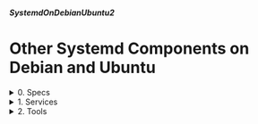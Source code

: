 ##### SystemdOnDebianUbuntu2 
# Other Systemd Components on Debian and Ubuntu

<details markdown='1'>
<summary>
0. Specs
</summary>

---
### 0.1. Intro
The first Systemd tutorial, namely [SystemdOnDebianUbuntu](SystemdOnDebianUbuntu.html) was about systemd's init and service management properties.

Systemd has more than that, it has a lot of other services and tools. This tutorial covers them.

You may think that I like systemd. Not at all, I don't like it, more precisely I hate it. Just because, my favorite distros (Debian and Ubuntu) uses it, I have to learn it too.

### 0.2. Sources
For this tutorial I tried another approach. Instead of searching information from the internet and the books; I asked questions to ChatGPT and collected the answers.

Unfortunately (or maybe fortunately) there were a lot of wrong information from ChatGPP. I checked every answer before I prepare this tutorial.

The AI still needs a lot of work before becoming really useful.

<br>
</details>

<details markdown='1'>
<summary>
1. Services
</summary>

---
Debian 12 and Ubuntu 24.04 Server has the following systemd services by  default:

- systemd-journald
- systemd-logind
- systemd-networkd
- systemd-resolved
- systemd-timesyncd
- systemd-udevd
- systemd-tmpfiles
- systemd-binfmt
- systemd-modules-load
- systemd-random-seed
- systemd-remount-fs
- systemd-sysctl
- systemd-sysusers

## 1.1. systemd-journald
Responsible for  collecting, storing, and managing log data on Linux systems. 

It is the  default logging system on systems using systemd, including Debian and Ubuntu Linux distributions.

### 1.1.1. Logs
- Stores log data in binary format
- log data stored in the /var/log/journal/ directory. 
- Log files undergo automatic rotation and compression.
- Includes rate-limiting mechanisms to prevent logs from being flooded in high-traffic situations.
- The journalctl command is used to query and display log data managed by systemd-journald. 
- Manages user specific logs too.

### 1.1.2. Configuration
Configuration file is /etc/systemd/journald.conf file. 

```
# /etc/systemd/journald.conf

[Journal]
# Specify the maximum disk space that journal files may use.
# The default is infinity (i.e., unlimited).
SystemMaxUse=50M

# Specify the maximum disk space that should be used for runtime logs.
RuntimeMaxUse=50M

# Specify the maximum disk space that may be used for log data.
# This controls both system and runtime logs.
# The default is infinity (i.e., unlimited).
MaxUse=100M

# Specify the maximum number of individual journal files to retain.
# Older files are deleted when the limit is reached.
SystemMaxFiles=100

# Specify the maximum number of runtime journal files to retain.
# Older files are deleted when the limit is reached.
RuntimeMaxFiles=100

# Specify the maximum number of journal files to retain.
# This controls both system and runtime logs.
# Older files are deleted when the limit is reached.
MaxFiles=200

# Compress and store journal files in a read-only archive directory.
# Uncomment the line below and specify the archive directory path.
# This reduces the disk space usage but prevents further writes to the archived 
# logs.
# Also, consider setting "Storage=auto" if using this option.
# Compress=yes
# SystemKeepFree=50M
# RuntimeKeepFree=50M
# KeepFree=100M

# Specify a higher verbosity level for detailed log information.
# Options: "emerg", "alert", "crit", "err", "warning", "notice", "info", "debug".
# The default is "info".
# LogLevel=debug

# Specify the maximum runtime for system services to finish startup.
# This helps in capturing early boot logs completely.
# The default is 30s.
# RuntimeMaxSec=30s

# Enable persistent journal storage across reboots.
# The default is "auto".
# Storage=auto

# Disable persistent journal storage.
# Storage=none

# Specify the maximum size of individual journal files.
# The default is 8M.
# SystemMaxFileSize=16M
# RuntimeMaxFileSize=16M
# MaxFileSize=32M

# Specify the rate limit for journal events in bytes per second.
# The default is 1M.
# RateLimitBurst=2M
# RateLimitIntervalSec=30s

# Enable forwarding of journal logs to syslog.
# ForwardToSyslog=yes

# Specify the syslog identifier to use when forwarding logs.
# ForwardToSyslogIdentifier=journal
```

Activate the changed configuration:

```
sudo systemctl restart systemd-journald
```


## 1.2. systemd-logind
Manages user sessions and seat devices on Linux systems. 

It is responsible for handling user logins, seat management (logical grouping of input and output devices), and various aspects of the user environment.

### 1.2.1. Key Points
- Tracks user sessions, allowing the system to associate processes with specific user logins.
- Involved in power management tasks. Can apply inhibition of shutdown and sleep.
- Keeps track of user sessions and provides information about active and  inactive sessions.
- Integrates with desktop environments and display managers, allowing for better control over user sessions and seat devices.

### 1.2.2. Configuration
Configuration file: /etc/systemd/logind.conf file.

```
# /etc/systemd/logind.conf

[Login]
# This controls whether systemd-logind shall remove all sessions and seats
# on logout. This includes killing all processes in these sessions and
# stopping any session scope units that may be active. Note that enabling
# this setting may result in multiple sessions being created and removed
# on login and logout of a user.
#Default: yes
KillUserProcesses=yes

# ConsoleKit compatibility
# In addition to SessionsActivated, which can be used to check whether a
# user session is registered with systemd-logind, this switch enables
# basic ConsoleKit compatibility.
#Default: yes
ConsoleKitCompatibility=yes

# ReserveVT=N tells logind to leave N VTs unbound from it and do not
# release them from its VT pool. This option is only useful for embedded
# and appliance-like systems where the system console shall always be
# bound to VT number 1 or similar. In this case, set this to 1.
#Default: 6
ReserveVT=6

# Kill only user processes that are part of the same session as the
# service that is being terminated. Setting this to "yes" is equivalent
# to enabling KillUserProcesses=yes.
#Default: no
KillOnlyUsers=no

# Enable power management features when requested by a graphical session
# (with "HandlePowerKey=ignore" in logind.conf). This includes
# logind's inhibitors mechanism that is used to block system sleep/shutdown
# via inhibitors of running multimedia sessions.
#Default: yes
HandlePowerKey=yes

# HandleRebootKey and HandlePowerKey are not handled by logind when
# the caller is not root or a member of the group root. The user is expected
# to start "systemctl start shutdown.target", "systemctl start reboot.target"
# manually in the session.
# NOTE: PowerKey and RebootKey must be set to "ignore" to disable any
# handling, even if HandlePowerKey/HandleRebootKey is set to "yes".
HandleSuspendKey=yes
HandleHibernateKey=yes
HandleLidSwitch=yes

# Disable user switching
# Allow users who are logged in on one virtual terminal to switch to
# another one.
#Default: yes
#AllowUserSwitching=yes

# Enable user switching
#DisallowUserSwitching=no

# Handle displays that are attached to seats (such as graphics cards).
# If all seats are taken, users with displays attached to a seat are not
# allowed to log in.
#Default: yes
#Multiseat=no

# Handle automatic handling of display numbering, based on the seat and
# hardware ID of the graphics card. See "systemd-localed.service" for details.
#Default: no
#AutomaticVTSwitch=no

# Controls whether logind shall use ACLs and other mechanisms to control the
# access to the devices seats depend on. ACLs and other controls might add
# security, but may lead to problems when running certain setups (e.g.
# multiseat). Turn this off if you experience problems.
#Default: yes
#RestrictAccessToVT=yes
```

Activate the new conf

```
sudo systemctl restart systemd-logind
```



## 1.3. systemd-networkd
This service is not active in default Debian 12 installation.

Ubuntu installations use netplan as an interface to networkd.

Manages network  configurations on Linux systems. It is designed to provide a simple and  efficient way to configure and manage network interfaces, including wired and  wireless connections. 

### 1.3.1. Key Points
- Configures various link settings, including IP addresses, gateways, DNS  servers, and other network parameters.
- Supports the configuration of bridges and VLANs
- Integrates with systemd-resolved to provide DNS resolution services.
- Can dynamically discover and configure network interfaces.

### 1.3.2. Configuration
Relies on configuration files (with a .network extension) in the /etc/systemd/network/ directory. 

A simple systemd-networkd configuration file for DHCP

```
# /etc/systemd/network/eth0.network
[Match]
Name=eth0

[Network]
DHCP=yes
```

This configuration file tells systemd-networkd to apply the settings to the network interface named "eth0" and to use DHCP for IP configuration.

A detailed configuration with a static IP address, DNS settings, and  additional options for a more comprehensive configuration.

```
# /etc/systemd/network/20-wired.network
[Match]
Name=enp0s3

[Network]
Address=192.168.1.2/24
Gateway=192.168.1.1
DNS=8.8.8.8
DNS=8.8.4.4
Domains=mydomain.local
NTP=pool.ntp.org

[Link]
MTUBytes=1400
MACAddressPolicy=persistent
```
 
- Address: The static IP address and subnet mask.
- Gateway: The default gateway.
- DNS: DNS server addresses.
- Domains: Search domains for DNS resolution.
- NTP: NTP server for time synchronization.
- MTUBytes: Maximum Transmission Unit size.
- MACAddressPolicy: Set to persistent to use a stable MAC address.

### 1.3.3. Important Notes
Please remember that; Debian 12 does not use systemd-networkd; and Ubuntu 24.04 uses Netplan for network configuration. Netplan generates networkd  configuration files on /run/systemd/network directory; you are not supposed to change those files.



## 1.4. systemd-resolved
This service is not active in a default Debian 12 installation.

Provides network name resolution services on Linux systems. It is responsible for DNS resolution and provides a local DNS stub resolver and caching daemon. 

### 1.4.1. Key Points
- Runs as a daemon process.
- Acts as a local DNS stub resolver, which means it forwards DNS queries to DNS servers on behalf of client applications.
- Caches DNS responses locally to reduce the need for repeated DNS queries.
- Supports Multicast DNS (mDNS), allowing resolution of hostnames in the local network without relying on a dedicated DNS server.
- Can be configured to use DNS over TLS (DoT)
- Can dynamically reconfigure itself based on changes in network  configuration, such as changes in DNS server addresses or domain search lists.
- Often used in conjunction with systemd-networkd
- Integrates with the Name Service Switch (NSS) configuration
- resolvectl command is used to query and interact with systemd-resolved.

### 1.4.2. Configuration
The configuration file is /etc/systemd/resolved.conf.

Simple example configuration

```
# /etc/systemd/resolved.conf
[Resolve]
DNS=8.8.8.8 8.8.4.4
DNSOverTLS=yes
DNSSEC=yes
```

Detailed example configuration

```
# /etc/systemd/resolved.conf

[Resolve]
# Specify DNS servers to use for name resolution.
# Multiple servers can be separated by spaces.
# You can use IPv4 and IPv6 addresses.
# Example DNS settings for Google Public DNS:
# DNS=8.8.8.8 8.8.4.4
# DNS=2001:4860:4860::8888 2001:4860:4860::8844
 
# Enable DNS over TLS (DoT) for encrypted and authenticated communication with 
# DNS servers.
# This enhances the security and privacy of DNS queries.
# DNSOverTLS=yes
 
# Specify the DNSSEC (DNS Security Extensions) validation mode.
# Valid options: "allow-downgrade", "opportunistic", "require", and "no".
# DNSSEC=yes
 
# Enable DNSSEC negative trust anchors.
# DNSSECNegativeTrustAnchors=yes
 
# Specify the domains for which DNS queries should use DNS over TLS.
# Domains using DoT will not fall back to plaintext DNS.
# DNSOverTLSDomains=example.com test.net
 
# Specify the search domains for unqualified hostnames.
# Multiple domains can be separated by spaces.
# SearchDomains=example.com subdomain.example.net
 
# Specify the domains for which LLMNR (Link-Local Multicast Name Resolution) 
# should be used.
# LLMNR=yes
 
# Specify the multicast DNS (mDNS) domains.
# mDNS=yes
 
# Specify the time to live (TTL) for positive cache entries in seconds.
# CacheTTL=120
 
# Specify the TTL for negative cache entries in seconds.
# NegativeCacheTTL=120
 
# Specify the maximum size of the cache in kilobytes.
# CacheLimit=512M
 
# Specify the maximum number of DNS messages in transit.
# Messages max transit=4096
 
# Enable DNS fallback in case the resolved server cannot be contacted.
# FallbackDNS=8.8.8.8 8.8.4.4
 
# Enable caching DNS negative responses.
# CacheNegative=yes
 
# Enable automatic reconfiguration of resolved in response to network changes.
# DynamicUser=yes
```



## 1.5. systemd-timesyncd
Designed to synchronize the system clock across a network, ensuring accurate timekeeping on Linux systems. 

It acts as a simple NTP (Network Time Protocol) client, allowing your  system to regularly synchronize its clock with remote NTP servers.

### 1.5.1. Key Points
- Runs as a service.
- Functions as a lightweight NTP client, periodically querying remote NTP servers to obtain accurate time information.
- timedatectl command provides information about the system clock and its synchronization status.

### 1.5.2. Configuration
Example configuration:

```
# /etc/systemd/timesyncd.conf

[Time]
# Specify the NTP servers to use for time synchronization.
# Multiple servers can be specified, separated by spaces.
# Example NTP servers:
# NTP=pool.ntp.org time.google.com

# Specify the time to wait for the initial synchronization in seconds.
# The default is 1 minute.
# TimeoutStartSec=1min

# Specify the interval between updates.
# The default is 5 minutes.
# PollIntervalMinSec=5min

# Enable or disable systemd-timesyncd's NTP server.
# The default is "no".
# EnableNTP=yes

# Enable or disable setting the system clock from the RTC.
# The default is "yes".
# RTCUseUtc=yes
```

Detailed Example

```
# /etc/systemd/timesyncd.conf

[Time]
# Specify the NTP servers to use for time synchronization.
# Multiple servers can be specified, separated by spaces.
# Example NTP servers:
# NTP=pool.ntp.org time.google.com
NTP=pool.ntp.org

# Specify the time to wait for the initial synchronization in seconds.
# The default is 1 minute.
# TimeoutStartSec=1min

# Specify the interval between updates.
# The default is 5 minutes.
# PollIntervalMinSec=5min

# Enable or disable systemd-timesyncd's NTP server.
# The default is "no".
# EnableNTP=yes

# Enable or disable setting the system clock from the RTC.
# The default is "yes".
# RTCUseUtc=yes

# Specify the maximum allowed adjustment in seconds.
# If the difference between the system clock and the NTP server exceeds this 
# value, a larger step will be used to correct the time.
# The default is 0.2 seconds.
# MaxOffsetSec=1

# Specify the maximum acceptable root distance.
# This is the maximum possible error due to the network latency in seconds.
# The default is 5 seconds.
# RootDistanceMaxSec=5

# Specify the maximum acceptable polling interval for reaching out to NTP 
# servers.
# The default is 64 seconds.
# PollIntervalMaxSec=64

# Specify the minimum acceptable polling interval.
# The default is 32 seconds.
# PollIntervalMinSec=32
```


## 1.6. systemd-udevd
Responsible for handling device events and managing the device nodes in the Linux kernel's /dev directory. 

It is a dynamic device management daemon that  monitors hardware changes and triggers actions based on device-related events.

### 1.6.1. Key Points
- Monitors the Linux kernel's netlink interface for device-related events, such as the discovery of new devices or the removal of existing devices.
- Dynamically manages the device nodes in the /dev directory.
- Uses a rule-based configuration system to define how it should respond to specific device events. 
- Allows for persistent device naming based on attributes like MAC addresses or other unique identifiers.
- Maintains a device database (/run/udev/data) that stores device information.

### 1.6.2. Configuration
Rules are written in /etc/udev/rules.d/ directory. 

Rules can include actions such as running scripts, creating symlinks,  setting permissions, and more.

Rules specify actions to be taken for specific devices. Common actions  include "add," "remove," "change," and "move."

Rules can execute custom scripts or commands in response to events, allowing for fine-grained customization of device handling.

An example rule that runs a script when a USB drive with a specific vendor ID is inserted:

```
# /etc/udev/rules.d/80-custom-network.rules

# Rule for a USB drive with vendor ID 1234
SUBSYSTEM=="block", ACTION=="add", ENV{ID_VENDOR_ID}=="1234", RUN+="/path/to/custom-script.sh"
```
     
- SUBSYSTEM=="block": The rule applies to block devices.
- ACTION=="add": The rule triggers when a new block device is added.
- ENV{ID_VENDOR_ID}=="1234": Vendor ID should be 1234.
- RUN+="/path/to/custom-script.sh": The script to run

Various conditions can be used  to match devices based on attributes such as subsystem, kernel, device name, and more.

udev provides a set of variables that you can use in your rules. Like:  SUBSYSTEM, KERNEL, ID_VENDOR_ID, ID_MODEL_ID



## 1.7. systemd-tmpfiles
Responsible for managing temporary files and directories on a Linux  system. 

It provides a mechanism for creating and cleaning up temporary files and directories at system startup and during runtime. 

### 1.7.1. Configuration
Configuration files are in /usr/lib/tmpfiles.d/ and /etc/tmpfiles.d/  directories.

Configuration Format:  
[Type] Path Mode Age Argument

- Type: Specifies the type of operation (create, remove, modify).
- Path: Specifies the path to the file or directory.
- Mode: Specifies the permissions mode for the file or directory.
- Age: Specifies how long the file or directory should be retained before  removal.
- Argument: Additional arguments or options, depending on the type.

 Example configuration:

```
# /etc/tmpfiles.d/my_temporary_files.conf

# Create a directory with specific permissions
d /var/my_temp_dir 0755 root root -

# Create an empty file with specific permissions
f /var/my_temp_file 0644 root root -

# Remove files older than 7 days in a specific directory
D /var/log/my_logs/*.log - - - 7d
```

- d: Create a directory.
- f: Create an empty file.
- D: Remove files older than a specified age.
- F: Create file with contents
- L: Create symlink
- c: Create character device
- b: Create block device)

### 1.7.2. Examples
Create a temporary directory at boot.

```
# /etc/tmpfiles.d/my_temp_directory.conf

# Type 'd' indicates creating a directory
d /var/my_temp_directory 0755 root root -
```

- d: Specifies that a directory should be created.
- /var/my_temp_directory: Path to the directory.
- 0755: Permissions (owner: read, write, execute; group and others: read,  execute).
- root root: Specifies the owner and group.
- -: No specific age for removal.

Create an empty file with specific permissions.

```
# /etc/tmpfiles.d/my_temp_file.conf

# Type 'f' indicates creating an empty file
f /var/my_temp_file 0644 root root -
```

Remove log files older than 7 days:

```
# /etc/tmpfiles.d/remove_old_logs.conf

# Type 'D' indicates removing files older than a specified age
D /var/log/my_logs/*.log - - - 7d
```

Create a symbolic link:

```
# /etc/tmpfiles.d/create_symlink.conf

# Type 'L' indicates creating a symbolic link
L /var/my_symlink - /var/my_target_file
```

Apply the changes

```
sudo systemd-tmpfiles --create
```




## 1.8. systemd-binfmt
Responsible for handling binary formats. 

Binary formats are the different executable file formats that a system can support. 

### 1.8.1. Key Points
- binfmt_misc in the Linux kernel allows the execution of binaries in non- native formats. 

- Interpreters are programs that can execute binaries in specific formats. The systemd-binfmt service registers these interpreters with the kernel.

For binfmt_misc to work, the kernel must be compiled with support for  CONFIG_BINFMT_MISC.

### 1.8.2. Configuration
The configuration files are in /etc/binfmt.d/. 

Each configuration file defines rules for handling specific binary formats. This directory is empty at default Debian 12 and Ubuntu 24.04 installations.

Configuration files follow a simple key-value format. Each rule defines the binary format and specifies the interpreter to use.

```
# /etc/binfmt.d/my_format.conf
#
:my_format:M::\x7fELF\x01\x01\x01\x00\x00\x00\x00\x00\x00\x00\x00\x00\x03\x00\x3e\x00:\xff\xff\xff\xff\xff\xff\xff\x00\xff\xff\xff\xff\xff\xff\xff\xff\xfe\xff\xff\xff:/usr/bin/my_interpreter:OC
```

The last part of the configuration file specifies optional arguments for the interpreter. In the example, OC specifies that the interpreter should be called with the OC argument.

Enable a binfmt rule

```
sudo systemctl enable binfmt@my_format.service
```

Disable a binfmt rule

```
sudo systemctl disable binfmt@my_format.service
```

Check the status of binfmt rules

```
systemctl status binfmt@my_format.service
```


## 1.9. systemd-modules-load
Responsible for loading kernel modules at system boot. 

Runs as a service (systemd-modules-load.service) and is typically started automatically during system boot.

The configuration files are in /etc/modules-load.d/ directory. Files in /etc/modules-load.d/ specify which kernel modules should be loaded at boot  time. 

Syntax is simple: each line represents the name of a module to be loaded.

```
# /etc/modules-load.d/my_modules.conf

# Load the 'vboxdrv' module for VirtualBox
vboxdrv
```

In addition to using the /etc/modules-load.d/ directory, Debian and Ubuntu systems traditionally had an /etc/modules file where you could list modules to be loaded. This file is still supported, but systemd-modules-load primarily uses the /etc/modules-load.d/ directory.



## 1.10. systemd-random-seed
Responsible for initializing the kernel's entropy pool with random data during the system's startup. 

The entropy pool is essential for generating cryptographic keys and  ensuring the randomness of various cryptographic operations on a Linux system.

The primary purpose of systemd-random-seed is to initialize the kernel's  entropy pool during the early boot phase. 

The kernel maintains an entropy pool that serves as a source of randomness for cryptographic operations. Having a sufficient amount of entropy is crucial for the security of the system.

Reads random data from /var/lib/systemd/random-seed and uses it to seed the kernel's entropy pool during the system's startup. This file is typically created during the shutdown process and saved to preserve the entropy across reboots.

The random data used to seed the entropy pool is collected from various  sources, including interrupt timing, keyboard and mouse events, and other sources of hardware and environmental noise.

The seed file is restricted to ensure its security. It is owned by root and readable only by the root user.

systemd-random-seed operates during the early stages of the boot process, ensuring that the kernel's entropy pool is adequately seeded before cryptographic services and applications that rely on random data become active.


## 1.11. systemd-remount-fs
Responsible for remounting the root file system with specific mount options during the early boot process. 

This service is typically involved in adjusting the mount options for the root file system before other services are started, ensuring that the file system is mounted with the desired configuration.

Key aspects of systemd-remount-fs:

- The mount options applied by systemd-remount-fs are defined in the systemd configuration, specifically in the /etc/systemd/system.conf file.

- The /etc/systemd/system.conf file contains settings for the system manager, and it may include parameters related to the root file system's remounting.

```
# /etc/systemd/system.conf snippet:
[Manager]
# ...

DefaultTimeoutStartSec=10s
DefaultTimeoutStopSec=10s
DefaultRestartSec=10s
DefaultStartLimitIntervalSec=10s
DefaultStartLimitBurst=5
DefaultLimitNOFILE=4096
DefaultLimitNPROC=4096
# Set root file system mount options
DefaultMountOptions=ro
```

- Changing the mount options with systemd-remount-fs can impact the behavior of the system during boot. For example, setting the root file system to be mounted read-only (ro) can be useful for checking and repairing the file system.




## 1.12. systemd-sysctl
Provides a way to configure kernel parameters at runtime on Linux systems. It is a systemd service responsible for applying sysctl settings during the system's boot process. 

Sysctl settings are used to configure various aspects of the Linux  kernel, influencing its behavior and performance.

The main sysctl configuration file is /etc/sysctl.conf. It can be used to  set global sysctl settings. However, it is recommended to use the /etc/sysctl.d/ directory for custom configurations.

Example sysctl configuration file

```
# /etc/sysctl.d/99-my-custom-settings.conf

# Increase the maximum number of file handles
fs.file-max=65536

# Enable TCP window scaling
net.ipv4.tcp_window_scaling=1

# Increase the maximum number of network connections
net.ipv4.ip_local_port_range=1024 65000
```
     
Apply the changes:

```
sudo sysctl --system
```

The /usr/lib/sysctl.d/ directory contains default sysctl configuration files provided by packages. Files in this directory should not be modified, as changes may be overwritten during package updates.



## 1.13. systemd-sysusers
Responsible for creating and managing system users and groups during the early stages of system boot. 

It operates based on configuration files that define the users and groups to be created, their attributes, and other related settings. This tool is often used in conjunction with other systemd components to ensure consistent and predictable user and group management.

Configuration files are in /usr/lib/sysusers.d/ directory. Each file  contains instructions for creating or removing system users and groups.

Configuration files can also specify users and groups that should be removed.

This allows for cleaning up obsolete or unnecessary users and groups.

Attributes such as UID (User ID), GID (Group ID), home directory, shell, and user comment can be specified in the configuration files.

Example configuration file

```
# /etc/sysusers.d/my_users.conf

u johndoe - John Doe:/home/johndoe:/bin/bash
g mygroup - My Group
```

Applying Changes:

```
sudo systemd-sysusers
```

<br>
</details>

<details markdown='1'>
<summary>
2. Tools
</summary>

---
## 2.1. systemctl
Used to control and query the state of the systemd system and service manager. 

It is a central tool for managing services, viewing logs, and interacting with the initialization system on systems using systemd as the init system. 

Check the status of a service:

```
systemctl status apache2
```

Stop a service:

```
sudo systemctl stop apache2
```

Start a service:

```
sudo systemctl start apache2
```

Disable a service from starting on boot:

```
sudo systemctl disable apache2
```

Enable a service to start on boot:

```
sudo systemctl enable apache2
```

Restart a service:

```
sudo systemctl restart apache2
```

Reload the configuration of a running service without restarting it:

```
sudo systemctl reload apache2
```

Show a service's dependencies:

```
systemctl list-dependencies apache2
```

List all loaded units (services, sockets, targets, etc.):

```
systemctl list-units
```

List failed units (units that failed to start):

```
systemctl --failed
```

Display detailed information about a unit, including its configuration:

```
systemctl show apache2
```

Mask a unit (prevent it from being started):

```
sudo systemctl mask apache2
```

Unmask a previously masked unit:

```
sudo systemctl unmask apache2
```

Enter rescue mode for system maintenance:

```
sudo systemctl rescue
```

Enter emergency mode for critical system recovery:

```
sudo systemctl emergency
```
      
## 2.2. journalctl
Provides access to the logs  generated by the journal facility in the systemd system and service manager.

On Debian and Ubuntu systems, journalctl is commonly used to query and display messages from the journal.

View the journal

```
sudo journalctl
```

View the journal for a systemd unit or target

```
sudo journalctl -u apache2.service
```

Filtering by time.   
Show logs from the last 30 minutes

```
sudo journalctl --since "30 minutes ago"
```

Show logs from a specific date and time range

```
sudo journalctl --since "2024-01-01 08:00:00" --until "2024-01-01 12:00:00"
```

See live journal (Ctrl-C to quit)

```
sudo journalctl -f
```

Display logs for the current boot

```
sudo journalctl --boot
```

View kernel messages

```
sudo journalctl -k
```

Export journal entries to a file

```
sudo journalctl > journal.log
```

Change output format to Json

```
sudo journalctl -o json
```

Filter by priority (e.g., emerg, alert, crit, err, warning, notice, info,  debug).

```
sudo journalctl -p err
```

View logs for a specific Process ID

```
sudo journalctl _PID=1234
```

Clear the journal

```
sudo journalctl --vacuum-size=50M
```

The size of the journal can be managed through the SystemMaxUse and  RuntimeMaxUse options in the /etc/systemd/journald.conf configuration file.


## 2.3. systemd-analyze
Used to analyze and display information about the system's boot and initialization process. It provides insights into how long the system took to boot, the time spent by individual services, and other related information.

Basic Boot Time Information

```
systemd-analyze
```

Display the chain of units that took the most time during boot.

```
systemd-analyze critical-chain
```

Show the time taken by each service during boot, sorted by the time taken.

```
systemd-analyze blame
```

Generate a SVG plot of the time spent by each unit during boot.

```
systemd-analyze plot > plot.svg
```

Display security-relevant information about the system's boot.

```
systemd-analyze security
```

Create a detailed graphical representation of time usage for different units.

```
systemd-analyze plot > plot.svg
```

## 2.4. hostnamectl
Used for querying and changing the system hostname and related settings on Linux systems. It provides a convenient way to manage the system's hostname and view additional information about the system.

Display information about the system's hostname and related settings

```
hostnamectl
```

This command provides information such as the static hostname, transient  hostname, icon name, chassis type, and more.

Set the static hostname (the system's fully qualified domain name)

```
sudo hostnamectl set-hostname your-new-hostname
```

Set the transient hostname. The transient hostname is a runtime hostname  that is set temporarily and may not persist after a reboot.

```
sudo hostnamectl set-hostname --transient your-temporary-hostname
```

Set the pretty hostname. The pretty hostname is a free-form UTF-8 encoded  string describing the host.

```
sudo hostnamectl set-hostname --pretty "Your Pretty Hostname"
```

Check hostname status.

```
hostnamectl status
```

## 2.5. loginctl
Used for introspecting and interacting with the state of the systemd login manager. 

It provides information about user sessions, seats, and the status of the 
user manager. 

**Some common uses of the loginctl command:**

Display a list of current user sessions

```
loginctl list-sessions
```

Display a list of seats

```
loginctl list-seats
```

Displaying session properties

```
loginctl show-session SESSION_ID
```

Displaying seat properties

```
loginctl show-seat SEAT_NAME
```

Show information about the user manager

```
loginctl show-user USER_NAME
```

Display a list of processes associated with a specific session:

```
loginctl session-status SESSION_ID
```

Terminate a specific user session:

```
loginctl terminate-session SESSION_ID
```

Display a list of user session IDs:

```
loginctl list-users
```


## 2.6. localectl
Allows to query and change system locale and keyboard layout settings. It provides a convenient way to manage and inspect the system's locale-related configurations.

Show the current system locale settings.

```
localectl
```

Show a list of available locales that can be set on the system.

```
localectl list-locales
```

Set the system locale.

```
sudo localectl set-locale LANG=en_US.UTF-8
```

Display a concise status summary, including locale and keyboard layout  information.

```
localectl status
```
 
## 2.7. systemd-ask-password
Used for querying the user for authentication-related information, such as passwords or passphrases, in a secure and standardized way. It is often used in conjunction with various systemd services or components that may need to request passwords during the system boot process or at runtime.

Some key aspects of systemd-ask-password:

**Usage:** The command is typically used by other systemd components or services to request passwords interactively.

**Invocation:** systemd-ask-password is usually invoked by other systemd components or services and may not be used directly by users from the command line.

**Systemd Components Using systemd-ask-password:** Components like  systemd-cryptsetup, which handles encrypted disk volumes, or services requiring authentication during boot, may use systemd-ask-password to prompt the user for passwords in a secure manner.

**Modes:** systemd-ask-password supports different modes of operation, such as prompting the user on the console, querying a password agent, or sending the password request to a wall message.

**Password Agents:** In some cases, systemd-ask-password may communicate with a password agent, such as systemd-tty-ask-password-agent, to handle password requests. This allows for a more flexible and secure way of handling passwords, especially in non-interactive or headless environments.

**Communication:** Communication between systemd-ask-password and password agents is done through file descriptors, ensuring a secure and reliable means of passing sensitive information.

**Security:** systemd-ask-password is designed to handle password prompts securely, ensuring that passwords are not inadvertently leaked or exposed  during the authentication process.

**Wall Message:** The --wall option can be used to send a wall message (broadcast message to all users) requesting a password.

```
systemd-ask-password --wall "Please enter the encryption password:"
```
   
This might be used by services like disk decryption to inform users about the need for a password.

**Integration with Other Tools:** systemd-ask-password is often part of a larger workflow involving other systemd tools and services, especially those related to system initialization, encryption, or authentication.

**Examples of Use:**  
- Password requests during disk decryption.
- Password requests for encrypted home directories.
- Authentication requests for services during runtime.



## 2.8. systemd-cat
systemd-cat is a command-line utility that is part of the systemd suite. Its primary purpose is to concatenate and print messages to the journal, which is managed by systemd-journald. 

Can be used as a prefix to other commands or scripts to capture their  output and send it to the journal.

```
systemd-cat echo "Hello, systemd!"
```
   
Redirect the standard output and standard error of a command or script to the journal.

```
systemd-cat -p info ls /etc
```
   
Set message priority. The priority levels include "emerg," "alert," "crit," "err," "warning," "notice," "info," and "debug."

```
systemd-cat -p err echo "An error occurred."
```
   
Logging from scripts

```
echo "Script is running." | systemd-cat
```
   
you can use journalctl to retrieve and filter these messages.

```
journalctl _SYSTEMD_UNIT=echo.service
```



## 2.9. systemd-cgls
Used for listing and displaying the hierarchy of control groups (cgroups). 

Control groups are a feature of the Linux kernel that enables the organization and management of processes into hierarchical groups with  resource constraints and accounting.

systemd-cgls is primarily used to visualize the hierarchy of control groups and their relationships. It provides a tree-like representation of the cgroup hierarchy.

```
systemd-cgls
```

The output of systemd-cgls shows the control groups arranged in a tree structure, indicating the parent-child relationships. Each line represents a cgroup, and indentation indicates the hierarchy.

Example simplified output:


```
 └─user.slice
   ├─user-1000.slice
   │ ├─session-c1.scope
   │ │ └─1337 sshd: johndoe@pts/0
   │ └─session-c2.scope
   │   ├─1445 bash
   │   ├─1452 systemd-cgls
   │   └─1453 less
   └─user-2000.slice
 └─session-c3.scope
   └─1555 sshd: janedoe@pts/1
```

## 2.10. systemd-cgtop
Provides a real-time, dynamic view of the resource usage of systemd control groups (cgroups) on a Linux system. 

Run `systemd-cgtop` with default settings:

```
sudo systemd-cgtop
```

This will display real-time statistics for all control groups.

Quits displaying after 5 updates.

```
sudo systemd-cgtop -n 5
```

Display tree view

```
sudo systemd-cgtop -t
```


## 2.11. systemd-delta
Used to display the differences between configuration files provided by different packages and the runtime configuration of the system. It helps identify changes made to the default systemd configuration by administrators or other packages on the system.

When you run systemd-delta, it scans the system's configuration directories and compares the shipped configuration files from packages  with the runtime configuration on the system. It then displays the differences.

systemd-delta scans several directories for configuration files, including /etc/systemd/, /run/systemd/, and /usr/lib/systemd/.

Changes made by administrators are marked with +/ (additions) or ! (modifications). 

Changes made by packages are marked with +/ (additions) or -/ (deletions).

List all changes made to systemd unit files and configuration files:

```
sudo systemd-delta
```
 
Display changes in a specific directory (e.g., `/etc/systemd/system/`):

```
sudo systemd-delta /etc/systemd/system/
```

## 2.12. systemd-detect-virt
Used to detect the type of virtualization technology or hypervisor that a Linux system is currently running on. This can be useful in scripts or system initialization routines where the behavior might need to be adjusted based on whether the system is running on physical hardware or within a virtualized environment.

The command is typically used in shell scripts or systemd service files to conditionally execute specific actions based on the detected virtualization type.

```
systemd-detect-virt
```

The command outputs the detected virtualization type or "none" if no  virtualization is detected.

**qemu:** QEMU or KVM  
**kvm:** KVM (Kernel-based Virtual Machine)  
**vmware:** VMware  
**oracle:** Oracle VM VirtualBox  
**microsoft:** Microsoft Hyper-V  
**xen:** Xen  
**bochs:** Bochs  
**uml:** User-Mode Linux  
**parallels:** Parallels


Using systemd-detect-virt in a script

```
if [ "$(systemd-detect-virt)" = "qemu" ]; then
  echo "Running on QEMU/KVM"
else
  echo "Not running on QEMU/KVM"
fi
```

**Exit Codes:**

0: Detected virtualization. The detected virtualization type will be printed to stdout.
1: No virtualization detected.
2: Invalid or missing arguments.


## 2.13. systemd-escape
Used to escape strings, making them suitable for use as filenames, unit  names, or other identifiers in the systemd ecosystem. This is particularly useful for generating valid and safe names for systemd units, files, and other resources.

Escapes special characters in the input string, replacing them with safe alternatives. For example, slashes ("/") might be replaced with dashes ("-").

```
systemd-escape "My Service"
```
   
Output:

```
My\x20Service
```


## 2.14. systemd-inhibit
Used to inhibit the system from certain actions or events for the duration of a specified command or until the command exits. This is useful for preventing actions that might interfere with a running operation or task. 

The command is commonly employed to avoid disruptions during critical  processes like software installations, backups, or presentations.

Command Syntax

```
systemd-inhibit [OPTIONS] COMMAND
```
     
Various options can be used to specify the actions to be inhibited and other properties. Some common options include:

- --what=EVENT: Specifies the event to inhibit (e.g., sleep, shutdown).
- --why=REASON: Provides a human-readable reason for the inhibition.
- --mode=MODE: Specifies the inhibition mode (e.g., block, delay, fail).

**Example Usage:**  
Inhibit shutdown while a backup operation is in progress:

```
sudo systemd-inhibit --what=shutdown --why="Backup in progress" \
    my_backup_script.sh
```

Inhibit sleep while a presentation is running:

```
sudo  systemd-inhibit --what=sleep --why="Presentation in progress" \
    my_pres_command
```
     
Inhibition Modes:

**block:** Blocks the action until the command exits.  
**delay:** Delays the action until the command exits.  
**fail:** Fails the command if the action cannot be inhibited.

List current inhibitions

```
systemd-inhibit --list
```
     
## 2.15. systemd-machine-id-setup
Used to initialize or regenerate the machine ID on a Linux system. 

The machine ID is a unique identifier associated with a specific installation of an operating system. It is often used by various system components and applications to distinguish between different systems.

The machine ID is stored in the /etc/machine-id file. It is a 32-character hexadecimal string that uniquely identifies the system. Applications and services often use the machine ID for various purposes, such as generating unique identifiers or ensuring system-specific configurations.

During the first boot of a Linux system, systemd-machine-id-setup is  typically called to generate a random machine ID and store it in  /etc/machine-id.

If, for any reason, the machine ID needs to be regenerated (for example, in the case of system cloning or copying an installation), administrators can run systemd-machine-id-setup to create a new machine ID.

```
sudo systemd-machine-id-setup
```

This command generates a new machine ID and updates the /etc/machine-id file.

In scenarios where system images are cloned or deployed to multiple machines, it's essential to regenerate the machine ID on each cloned system using systemd-machine-id-setup to ensure uniqueness.

While systemd-machine-id-setup is the recommended way to manage the machine ID, the /etc/machine-id file can also be edited manually. However, it's generally advised to use the provided tools to avoid potential issues.



## 2.16. systemd-mount
Used for mounting and unmounting file systems. It provides a convenient  interface to mount and manage various types of filesystems and network shares.

The utility is designed to work with systemd's broader system and service management capabilities.

Can be used to mount network file systems like NFS or SMB.

```
sudo systemd-mount -t nfs server:/export /mnt/nfs
```
   
To unmount a filesystem, use the --umount option.

```
sudo systemd-mount --umount /mnt/data
```

Mounts managed by systemd-mount are often associated with systemd mount units, providing additional control and configuration options.



## 2.17. systemd-notify
Allows a service or script to notify systemd about its status and readiness.

This tool is often used by long-running services to signal when they have completed initialization or specific milestones. It's a way for services to communicate with systemd and integrate with the overall service management infrastructure.

When a service uses systemd-notify, it sends signals to systemd, allowing  systemd to track the service's progress and readiness. This information is valuable for systemd's dependency tracking and ordering of services during startup.

Example in a Service Unit:

```
[Service]
Type=simple
ExecStart=/path/to/myservice
ExecStartPost=/bin/systemd-notify --ready
```

In this example, myservice is expected to call systemd-notify --ready after it has completed its initialization.


## 2.18. systemd-path
Provides a way to query various system and user paths managed by systemd. It allows you to retrieve information about directories, files, and other paths that systemd uses or manages. This command is typically used for scripting or querying system information in a consistent manner.

Print the system and users path 

```
systemd-path 
```


## 2.19. systemd-run
Allows users to run transient systemd services and service units. It provides a simple way to create and manage temporary or one-shot services without the need to write custom unit files. This can be useful for testing, ad-hoc tasks, or running short-lived processes.

Unlike traditional systemd services, using systemd-run does not require  writing and managing unit files. Instead, the user provides the command to be executed directly on the command line.

Transient units created by systemd-run are isolated from the calling terminal, and they run in their own scope. This helps prevent interference with other services or processes.

Transient services created by systemd-run can be of different types, such as simple services (--service-type=simple), forking services (--service-type=forking), or executed directly (--service-type=exec).

Once the transient service completes, systemd-run provides information about the service's exit status, runtime, and resource usage.

Transient services created by systemd-run are automatically cleaned up once the service completes, making it suitable for short-lived tasks.

Execute the echo command within a transient service.

```
sudo systemd-run echo "Hello, systemd-run!"
```

This example uses the --pipe option to capture the output, and --collect to ensure that the transient service's logs are collected and stored.

```
sudo systemd-run --pipe --collect echo "Capturing output in journal logs"
sudo journalctl -b -u transient-*.scope
```

This example sets a CPU time quota of 50% and a memory limit of 100 megabytes for the transient service.

```
sudo systemd-run --unit=my-service --service-type=exec --property=CPUQuota=50% \
   --property=MemoryLimit=100M -- /path/to/executable
```

Run a command as a specific user:

```
sudo systemd-run --uid=username --gid=groupname command-to-be-executed
```

This example uses --scope to create a transient service in the background and runs the sleep command for 300 seconds.

```
sudo systemd-run --scope --unit=my-background-service sleep 300
```

 
## 2.20. systemd-socket-activate
Facilitates socket-based activation for services. 

Socket activation is a mechanism that allows services to be started on-demand when a connection is made to a specific network socket. This approach helps improve system efficiency by delaying the initialization of services until they are actually needed.

Socket activation is an alternative to the traditional method of starting  services at boot time. Instead of having services running continuously in the background, services are started dynamically when a connection is made to a specific socket.

In systemd, a socket unit is defined to represent a network socket. When a connection is made to this socket, systemd activates the associated service.


## 2.21. systemd-stdio-bridge
Designed to act as a bridge between standard input/output streams and a client-server architecture. It facilitates communication between a traditional (non-systemd) daemon that expects input/output on standard input/output and a systemd service that runs in a separate process.

It is used to adapt daemons that are not originally designed to work with systemd socket activation. It allows these daemons to be socket-activated by systemd.

When a daemon is adapted to use systemd-stdio-bridge, systemd creates a socket for the daemon and starts systemd-stdio-bridge as a separate process. The bridge connects the standard input/output of the daemon to the socket, allowing it to communicate with clients through the socket.

</details>

